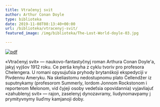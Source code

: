 ```yaml
---
title: Vtračenyj svit
author: Arthur Conan Doyle
type: biblioteka
date: 2019-11-08T08:13:40+00:00
url: /biblioteka/vtracenyj-svit/
featured_image: /img/biblioteka/The-Lost-World-doyle-03.jpg

---
```

<a href="https://drive.google.com/file/d/1QgWagXukIQowWT6TDZ2teGb36CEckcXn/view?usp=sharing" target="_blank"><img src="/img/biblioteka/pdf-icon.png" alt="pdf"/></a>

«Vtračenyj svit» — naukovo-fantastyčnyj roman Arthura Conan Doyle'a, jakyj vyjšov 1912 roku. Ce perša knyha z cyklu tvoriv pro profesora Chelengera. U romani opysujuťsia pryhody brytanśkoji ekspedyciji v Pivdennu Ameryku. Na skeliastomu nedostupnomu plato Čellendžer iz suputnykamy (profesorom Summerly, lordom Jonnom Rockstonom i reporterom Melonom, vid čyjeji osoby vedeťsia opovidannia) vyjavliajuť «zahublenyj svit» — rajon, zaselenyj dynozavramy, liudynomavpamy j prymityvnymy liuďmy kamjanoji doby.